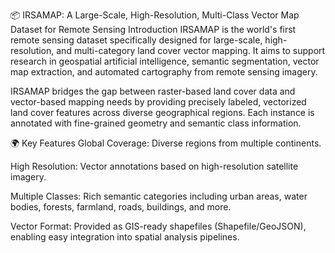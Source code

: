 📦 IRSAMAP: A Large-Scale, High-Resolution, Multi-Class Vector Map Dataset for Remote Sensing
Introduction
IRSAMAP is the world's first remote sensing dataset specifically designed for large-scale, high-resolution, and multi-category land cover vector mapping. It aims to support research in geospatial artificial intelligence, semantic segmentation, vector map extraction, and automated cartography from remote sensing imagery.

IRSAMAP bridges the gap between raster-based land cover data and vector-based mapping needs by providing precisely labeled, vectorized land cover features across diverse geographical regions. Each instance is annotated with fine-grained geometry and semantic class information.

🌍 Key Features
Global Coverage: Diverse regions from multiple continents.

High Resolution: Vector annotations based on high-resolution satellite imagery.

Multiple Classes: Rich semantic categories including urban areas, water bodies, forests, farmland, roads, buildings, and more.

Vector Format: Provided as GIS-ready shapefiles (Shapefile/GeoJSON), enabling easy integration into spatial analysis pipelines.
